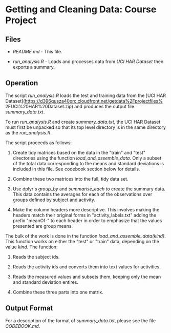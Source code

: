 Getting and Cleaning Data: Course Project
=========================================

## Files

* *README.md* - This file.

* *run_analysis.R* - Loads and processes data from *UCI HAR Dataset* then exports a summary.

## Operation 

The script *run_analysis.R* loads the test and training data from the
[UCI HAR Dataset](https://d396qusza40orc.cloudfront.net/getdata%2Fprojectfiles%
2FUCI%20HAR%20Dataset.zip) and produces the output file
*summary_data.txt*.  

To run *run_analysis.R* and create *summary_data.txt*, the UCI HAR Dataset must first 
be unpacked so that its top level directory is in the same directory as the 
*run_analysis.R*.

The script proceeds as follows:

1. Create tidy matrices based on the data in the "train" and "test" directories
using the function *load_and_assemble_data*. Only a subset of the total data 
corresponding to the means and standard deviations is included in this file. See
codebook section below for details.

2. Combine these two matrices into the full, tidy data set.

3. Use dplyr's *group_by* and *summarise_each* to create the summary data. This data
contains the averages for each of the observations over groups defined by 
subject and activity.

4. Make the column headers more descriptive. This involves making the headers match
their original forms in "activity_labels.txt" adding the prefix "meanOf-" to 
each header in order to emphasize that the values presented are group means.

The bulk of the work is done in the function *load_and_assemble_data(kind)*. This function
works on either the "test" or "train" data, depending on the value *kind*. The function:

1. Reads the subject ids.

2. Reads the activity ids and converts them into text values for activities.

3. Reads the measured values and subsets them, keeping only the mean and
standard deviation entires.

4. Combine these three parts into one matrix.


## Output Format

For a description of the format of *summary_data.txt*, please see the file *CODEBOOK.md*.
